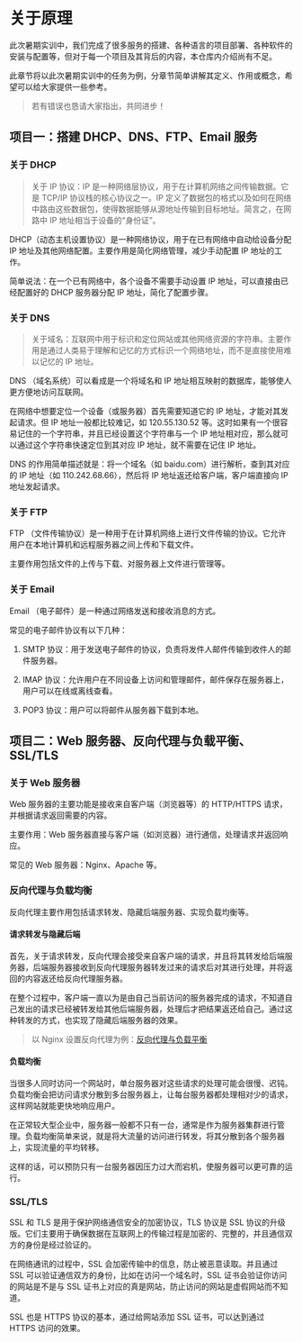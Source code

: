 # 关于原理

此次暑期实训中，我们完成了很多服务的搭建、各种语言的项目部署、各种软件的安装与配置等，但对于每一个项目及其背后的内容，本仓库内介绍尚有不足。

此章节将以此次暑期实训中的任务为例，分章节简单讲解其定义、作用或概念，希望可以给大家提供一些参考。

> 若有错误也恳请大家指出，共同进步！

## 项目一：搭建 DHCP、DNS、FTP、Email 服务

### 关于 DHCP

> 关于 IP 协议：IP 是一种网络层协议，用于在计算机网络之间传输数据。它是 TCP/IP 协议栈的核心协议之一。IP 定义了数据包的格式以及如何在网络中路由这些数据包，使得数据能够从源地址传输到目标地址。简言之，在网路中 IP 地址相当于设备的“身份证”。

DHCP（动态主机设置协议）是一种网络协议，用于在已有网络中自动给设备分配 IP 地址及其他网络配置。主要作用是简化网络管理，减少手动配置 IP 地址的工作。

简单说法：在一个已有网络中，各个设备不需要手动设置 IP 地址，可以直接由已经配置好的 DHCP 服务器分配 IP 地址，简化了配置步骤。

### 关于 DNS

> 关于域名：互联网中用于标识和定位网站或其他网络资源的字符串。主要作用是通过人类易于理解和记忆的方式标识一个网络地址，而不是直接使用难以记忆的 IP 地址。

DNS （域名系统）可以看成是一个将域名和 IP 地址相互映射的数据库，能够使人更方便地访问互联网。

在网络中想要定位一个设备（或服务器）首先需要知道它的 IP 地址，才能对其发起请求。但 IP 地址一般都比较难记，如 120.55.130.52 等。这时如果有一个很容易记住的一个字符串，并且已经设置这个字符串与一个 IP 地址相对应，那么就可以通过这个字符串快速定位到其对应 IP 地址，就不需要在记住 IP 地址。

DNS 的作用简单描述就是：将一个域名（如 baidu.com）进行解析，查到其对应的 IP 地址（如 110.242.68.66），然后将 IP 地址返还给客户端，客户端直接向 IP 地址发起请求。

### 关于 FTP

FTP （文件传输协议）是一种用于在计算机网络上进行文件传输的协议。它允许用户在本地计算机和远程服务器之间上传和下载文件。

主要作用包括文件的上传与下载、对服务器上文件进行管理等。

### 关于 Email

Email （电子邮件）是一种通过网络发送和接收消息的方式。

常见的电子邮件协议有以下几种：

1. SMTP 协议：用于发送电子邮件的协议，负责将发件人邮件传输到收件人的邮件服务器。

2. IMAP 协议：允许用户在不同设备上访问和管理邮件，邮件保存在服务器上，用户可以在线或离线查看。

3. POP3 协议：用户可以将邮件从服务器下载到本地。

## 项目二：Web 服务器、反向代理与负载平衡、SSL/TLS

### 关于 Web 服务器

Web 服务器的主要功能是接收来自客户端（浏览器等）的 HTTP/HTTPS 请求，并根据请求返回需要的内容。

主要作用：Web 服务器直接与客户端（如浏览器）进行通信，处理请求并返回响应。

常见的 Web 服务器：Nginx、Apache 等。

### 反向代理与负载均衡

反向代理主要作用包括请求转发、隐藏后端服务器、实现负载均衡等。

#### 请求转发与隐藏后端

首先，关于请求转发，反向代理会接受来自客户端的请求，并且将其转发给后端服务器，后端服务器接收到反向代理服务器转发过来的请求后对其进行处理，并将返回的内容返还给反向代理服务器。

在整个过程中，客户端一直以为是由自己当前访问的服务器完成的请求，不知道自己发出的请求已经被转发给其他后端服务器，处理后才把结果返还给自己。通过这种转发的方式，也实现了隐藏后端服务器的效果。

> 以 Nginx 设置反向代理为例：[反向代理与负载平衡](./06-反向代理与负载平衡.md)

#### 负载均衡

当很多人同时访问一个网站时，单台服务器对这些请求的处理可能会很慢、迟钝。负载均衡会把访问请求分散到多台服务器上，让每台服务器都处理相对少的请求，这样网站就能更快地响应用户。

在正常较大型企业中，服务器一般都不只有一台，通常是作为服务器集群进行管理。负载均衡简单来说，就是将大流量的访问进行转发，将其分散到各个服务器上，实现流量的平均转移。

这样的话，可以预防只有一台服务器因压力过大而宕机，使服务器可以更可靠的运行。

### SSL/TLS

SSL 和 TLS 是用于保护网络通信安全的加密协议，TLS 协议是 SSL 协议的升级版。它们主要用于确保数据在互联网上的传输过程是加密的、完整的，并且通信双方的身份是经过验证的。

在网络通讯的过程中，SSL 会加密传输中的信息，防止被恶意读取。并且通过 SSL 可以验证通信双方的身份，比如在访问一个域名时，SSL 证书会验证你访问的网站是不是与 SSL 证书上对应的真是网站，防止访问的网站是虚假网站而不知道。

SSL 也是 HTTPS 协议的基本，通过给网站添加 SSL 证书，可以达到通过 HTTPS 访问的效果。

